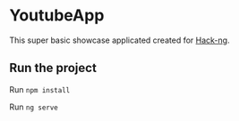 # YoutubeApp

This super basic showcase applicated created for [Hack-ng](https://www.facebook.com/events/1929696537285128/).

## Run the project

Run `npm install`

Run `ng serve`
